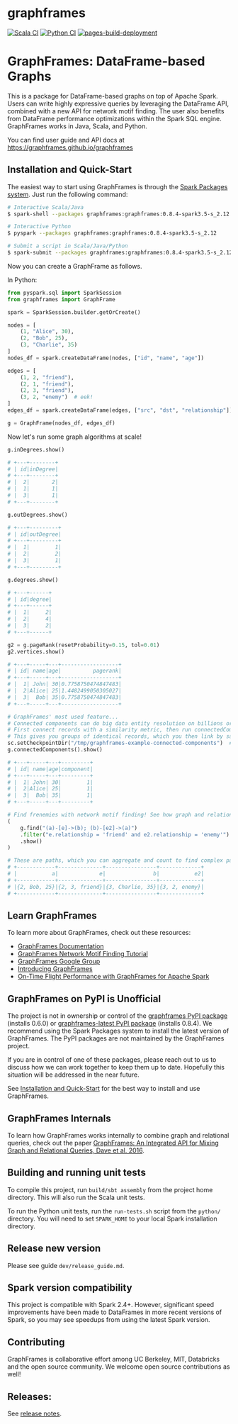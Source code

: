 # graphframes
[![Scala CI](https://github.com/graphframes/graphframes/actions/workflows/scala-ci.yml/badge.svg)](https://github.com/graphframes/graphframes/actions/workflows/scala-ci.yml)
[![Python CI](https://github.com/graphframes/graphframes/actions/workflows/python-ci.yml/badge.svg)](https://github.com/graphframes/graphframes/actions/workflows/python-ci.yml)
[![pages-build-deployment](https://github.com/graphframes/graphframes/actions/workflows/pages/pages-build-deployment/badge.svg)](https://github.com/graphframes/graphframes/actions/workflows/pages/pages-build-deployment)


# GraphFrames: DataFrame-based Graphs

This is a package for DataFrame-based graphs on top of Apache Spark. Users can write highly expressive queries by leveraging the DataFrame API, combined with a new API for network motif finding. The user also benefits from DataFrame performance optimizations within the Spark SQL engine. GraphFrames works in Java, Scala, and Python.

You can find user guide and API docs at https://graphframes.github.io/graphframes

## Installation and Quick-Start

The easiest way to start using GraphFrames is through the [Spark Packages system](https://spark-packages.org/package/graphframes/graphframes). Just run the following command:

```bash
# Interactive Scala/Java
$ spark-shell --packages graphframes:graphframes:0.8.4-spark3.5-s_2.12

# Interactive Python
$ pyspark --packages graphframes:graphframes:0.8.4-spark3.5-s_2.12

# Submit a script in Scala/Java/Python
$ spark-submit --packages graphframes:graphframes:0.8.4-spark3.5-s_2.12 script.py
```

Now you can create a GraphFrame as follows.

In Python:

```python
from pyspark.sql import SparkSession
from graphframes import GraphFrame

spark = SparkSession.builder.getOrCreate()

nodes = [
    (1, "Alice", 30),
    (2, "Bob", 25),
    (3, "Charlie", 35)
]
nodes_df = spark.createDataFrame(nodes, ["id", "name", "age"])

edges = [
    (1, 2, "friend"),
    (2, 1, "friend"),
    (2, 3, "friend"),
    (3, 2, "enemy")  # eek!
]
edges_df = spark.createDataFrame(edges, ["src", "dst", "relationship"])

g = GraphFrame(nodes_df, edges_df)
```

Now let's run some graph algorithms at scale!

```python
g.inDegrees.show()

# +---+--------+
# | id|inDegree|
# +---+--------+
# |  2|       2|
# |  1|       1|
# |  3|       1|
# +---+--------+

g.outDegrees.show()

# +---+---------+
# | id|outDegree|
# +---+---------+
# |  1|        1|
# |  2|        2|
# |  3|        1|
# +---+---------+

g.degrees.show()

# +---+------+
# | id|degree|
# +---+------+
# |  1|     2|
# |  2|     4|
# |  3|     2|
# +---+------+

g2 = g.pageRank(resetProbability=0.15, tol=0.01)
g2.vertices.show()

# +---+-----+---+------------------+
# | id| name|age|          pagerank|
# +---+-----+---+------------------+
# |  1| John| 30|0.7758750474847483|
# |  2|Alice| 25|1.4482499050305027|
# |  3|  Bob| 35|0.7758750474847483|
# +---+-----+---+------------------+

# GraphFrames' most used feature...
# Connected components can do big data entity resolution on billions or even trillions of records!
# First connect records with a similarity metric, then run connectedComponents.
# This gives you groups of identical records, which you then link by same_as edges or merge into list-based master records.
sc.setCheckpointDir("/tmp/graphframes-example-connected-components")  # required by GraphFrames.connectedComponents
g.connectedComponents().show()

# +---+-----+---+---------+
# | id| name|age|component|
# +---+-----+---+---------+
# |  1| John| 30|        1|
# |  2|Alice| 25|        1|
# |  3|  Bob| 35|        1|
# +---+-----+---+---------+

# Find frenemies with network motif finding! See how graph and relational queries are combined?
(
    g.find("(a)-[e]->(b); (b)-[e2]->(a)")
    .filter("e.relationship = 'friend' and e2.relationship = 'enemy'")
    .show()
)

# These are paths, which you can aggregate and count to find complex patterns.
# +------------+--------------+----------------+-------------+
# |           a|             e|               b|           e2|
# +------------+--------------+----------------+-------------+
# |{2, Bob, 25}|{2, 3, friend}|{3, Charlie, 35}|{3, 2, enemy}|
# +------------+--------------+----------------+-------------+
```

## Learn GraphFrames

To learn more about GraphFrames, check out these resources:
* [GraphFrames Documentation](https://graphframes.github.io/graphframes)
* [GraphFrames Network Motif Finding Tutorial](https://graphframes.github.io/graphframes/docs/_site/motif-tutorial.html)
* [GraphFrames Google Group](https://groups.google.com/forum/#!forum/graphframes)
* [Introducing GraphFrames](https://databricks.com/blog/2016/03/03/introducing-graphframes.html)
* [On-Time Flight Performance with GraphFrames for Apache Spark](https://databricks.com/blog/2016/03/16/on-time-flight-performance-with-graphframes-for-apache-spark.html)

## GraphFrames on PyPI is Unofficial

The project is not in ownership or control of the [graphframes PyPI package](https://pypi.org/project/graphframes/) (installs 0.6.0) or [graphframes-latest PyPI package](https://pypi.org/project/graphframes-latest/) (installs 0.8.4). We recommend using the Spark Packages system to install the latest version of GraphFrames. The PyPI packages are not maintained by the GraphFrames project.

If you are in control of one of these packages, please reach out to us to discuss how we can work together to keep them up to date. Hopefully this situation will be addressed in the near future.

See [Installation and Quick-Start](#installation-and-quick-start) for the best way to install and use GraphFrames.

## GraphFrames Internals

To learn how GraphFrames works internally to combine graph and relational queries, check out the paper [GraphFrames: An Integrated API for Mixing Graph and
Relational Queries, Dave et al. 2016](https://people.eecs.berkeley.edu/~matei/papers/2016/grades_graphframes.pdf).

## Building and running unit tests

To compile this project, run `build/sbt assembly` from the project home directory. This will also run the Scala unit tests.

To run the Python unit tests, run the `run-tests.sh` script from the `python/` directory. You will need to set `SPARK_HOME` to your local Spark installation directory.

## Release new version

Please see guide `dev/release_guide.md`.

## Spark version compatibility

This project is compatible with Spark 2.4+.  However, significant speed improvements have been made to DataFrames in more recent versions of Spark, so you may see speedups from using the latest Spark version.

## Contributing

GraphFrames is collaborative effort among UC Berkeley, MIT, Databricks and the open source community. We welcome open source contributions as well!

## Releases:

See [release notes](https://github.com/graphframes/graphframes/releases).
